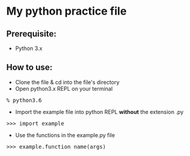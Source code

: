 # My python practice file

## Prerequisite:
* Python 3.x 
## How to use:
* Clone the file & cd into the file's directory 
* Open python3.x REPL on your terminal
<pre>% python3.6</pre>
* Import the example file into python REPL **without** the extension .py
<pre>>>> import example</pre>
* Use the functions in the example.py file
<pre>>>> example.function_name(args)</pre>